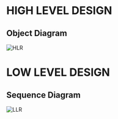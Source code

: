 # HIGH LEVEL DESIGN

## Object Diagram

![HLR](https://user-images.githubusercontent.com/78867874/111775022-3ba54d80-88d6-11eb-9983-b81059f53c88.jpg)


# LOW LEVEL DESIGN

## Sequence Diagram

![LLR](https://user-images.githubusercontent.com/78867874/111775040-3fd16b00-88d6-11eb-9fbe-6ceb63f66f8e.jpg)

